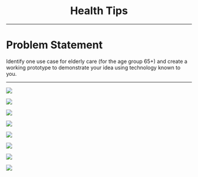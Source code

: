 

<h1 align="center"> Health Tips </h1>
<hr>
<h1>Problem Statement </h1>
<p>Identify one use case for elderly care (for the age group 65+) and create a working prototype to demonstrate your idea using technology known to you. </p>
<hr>
<img src="https://github.com/Akshay1976/Health_tips_kratin/blob/master/app/src/main/res/drawable-v24/1.jpeg?raw=true" > <br>

<img src="https://github.com/Akshay1976/Health_tips_kratin/blob/master/app/src/main/res/drawable-v24/2.jpeg?raw=true" ><br>

<img src="https://github.com/Akshay1976/Health_tips_kratin/blob/master/app/src/main/res/drawable-v24/3.jpeg?raw=true" ><br>

<img src="https://github.com/Akshay1976/Health_tips_kratin/blob/master/app/src/main/res/drawable-v24/4.jpeg?raw=true" ><br>

<img src="https://github.com/Akshay1976/Health_tips_kratin/blob/master/app/src/main/res/drawable-v24/5.jpeg?raw=true" ><br>

<img src="https://github.com/Akshay1976/Health_tips_kratin/blob/master/app/src/main/res/drawable-v24/6.jpeg?raw=true" ><br>

<img src="https://github.com/Akshay1976/Health_tips_kratin/blob/master/app/src/main/res/drawable-v24/7.jpeg?raw=true" ><br>

<img src="https://github.com/Akshay1976/Health_tips_kratin/blob/master/app/src/main/res/drawable-v24/firebase.jpg?raw=true" >
